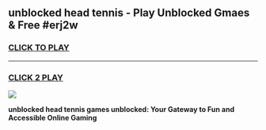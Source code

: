 
## unblocked head tennis - Play Unblocked Gmaes & Free #erj2w
<h3>
<a href="https://news.freeplayer.one?title=unblocked_head_tennis&ref=24F">CLICK TO PLAY</a></h3>
<hr>

<h3>
<a href="https://news.freeplayer.one?title=unblocked_head_tennis&ref=24F">CLICK 2 PLAY</a>
  
</h3>

<a href="https://news.freeplayer.one?title=unblocked_head_tennis&ref=24F/"><img src="https://clearcache.store/games.png"></a>


**unblocked head tennis games unblocked: Your Gateway to Fun and Accessible Online Gaming**

